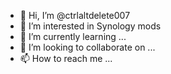 - 👋 Hi, I’m @ctrlaltdelete007
- 👀 I’m interested in Synology mods
- 🌱 I’m currently learning ...
- 💞️ I’m looking to collaborate on ...
- 📫 How to reach me ...

<!---
ctrlaltdelete007/ctrlaltdelete007 is a ✨ special ✨ repository because its `README.md` (this file) appears on your GitHub profile.
You can click the Preview link to take a look at your changes.
--->
